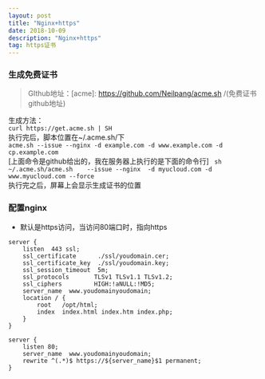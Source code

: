 ```yaml
---
layout: post
title: "Nginx+https"
date: 2018-10-09 
description: "Nginx+https"
tag: https证书 
---   
```


### 生成免费证书

> GIthub地址：[acme]: https://github.com/Neilpang/acme.sh /(免费证书github地址)
       

生成方法：    
    `curl https://get.acme.sh | SH`   
    执行完后，脚本位置在~/.acme.sh/下    
    `acme.sh --issue --nginx -d example.com -d www.example.com -d cp.example.com`    
    [上面命令是github给出的，我在服务器上执行的是下面的命令行] 
    ` sh  ~/.acme.sh/acme.sh    --issue --nginx  -d myucloud.com -d www.myucloud.com --force`   
    执行完之后，屏幕上会显示生成证书的位置    

### 配置nginx

* 默认是https访问，当访问80端口时，指向https

```
server {
    listen  443 ssl;
    ssl_certificate      ./ssl/youdomain.cer;
    ssl_certificate_key  ./ssl/youdomain.key;
    ssl_session_timeout  5m;
    ssl_protocols       TLSv1 TLSv1.1 TLSv1.2;
    ssl_ciphers         HIGH:!aNULL:!MD5;
    server_name  www.youdomainyoudomain;
    location / {
        root   /opt/html;
        index  index.html index.htm index.php;
    }
}

server {
    listen 80;
    server_name  www.youdomainyoudomain;
    rewrite ^(.*)$ https://${server_name}$1 permanent;
}
```